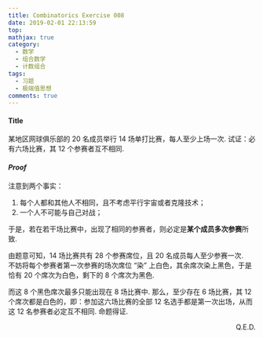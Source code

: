 ```yaml
---
title: Combinatorics Exercise 008
date: 2019-02-01 22:13:59
top:
mathjax: true
category:
  - 数学
  - 组合数学
  - 计数组合
tags:
  - 习题
  - 极端值思想
comments: true
---
```


#### Title

某地区网球俱乐部的 $20$ 名成员举行 $14$ 场单打比赛，每人至少上场一次. 试证：必有六场比赛，其 $12$ 个参赛者互不相同. 

<!-- more -->

#### *Proof*

注意到两个事实：

1. 每个人都和其他人不相同，且不考虑平行宇宙或者克隆技术；
2. 一个人不可能与自己对战；

于是，若在若干场比赛中，出现了相同的参赛者，则必定是**某个成员多次参赛**所致. 

由题意可知，$14$ 场比赛共有 $28$ 个参赛席位，且 $20$ 名成员每人至少参赛一次.  
不妨将每个参赛者第一次参赛的场次席位 “染” 上白色，其余席次染上黑色，于是恰有 $20$ 个席次为白色，剩下的 $8$ 个席次为黑色. 

而这 $8$ 个黑色席次最多只能出现在 $8$ 场比赛中. 那么，至少存在 $6$ 场比赛，其 $12$ 个席次都是白色的，即：参加这六场比赛的全部 $12$ 名选手都是第一次出场，从而这 $12$ 名参赛者必定互不相同. 命题得证. 

<p align="right">Q.E.D.</p>

